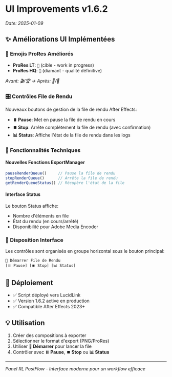 # UI Improvements v1.6.2
*Date: 2025-01-09*

## ✨ Améliorations UI Implémentées

### 🎨 Emojis ProRes Améliorés
- **ProRes LT**: `🎯` (cible - work in progress) 
- **ProRes HQ**: `💎` (diamant - qualité définitive)

*Avant: 🎬/🏆 → Après: 🎯/💎*

### 🎛️ Contrôles File de Rendu
Nouveaux boutons de gestion de la file de rendu After Effects:

- **⏸️ Pause**: Met en pause la file de rendu en cours
- **⏹️ Stop**: Arrête complètement la file de rendu (avec confirmation)  
- **📊 Status**: Affiche l'état de la file de rendu dans les logs

### 🔧 Fonctionnalités Techniques

#### Nouvelles Fonctions ExportManager
```javascript
pauseRenderQueue()     // Pause la file de rendu
stopRenderQueue()      // Arrête la file de rendu  
getRenderQueueStatus() // Récupère l'état de la file
```

#### Interface Status
Le bouton Status affiche:
- Nombre d'éléments en file
- État du rendu (en cours/arrêté)
- Disponibilité pour Adobe Media Encoder

### 🎯 Disposition Interface
Les contrôles sont organisés en groupe horizontal sous le bouton principal:
```
🚀 Démarrer File de Rendu
[⏸️ Pause] [⏹️ Stop] [📊 Status]
```

## 🚀 Déploiement
- ✅ Script déployé vers LucidLink
- ✅ Version 1.6.2 active en production
- ✅ Compatible After Effects 2023+

## 💡 Utilisation
1. Créer des compositions à exporter
2. Sélectionner le format d'export (PNG/ProRes)
3. Utiliser **🚀 Démarrer** pour lancer la file
4. Contrôler avec **⏸️ Pause**, **⏹️ Stop** ou **📊 Status**

---
*Panel RL PostFlow - Interface moderne pour un workflow efficace*
